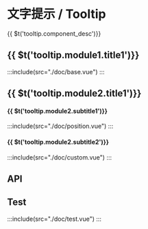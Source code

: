 <style lang="scss">
.demo-tooltip {
  .mtd-tooltip + .mtd-tooltip {
    margin-left: 15px;
  }
  .box {
    width: 500px;
    margin: 0 auto;
    .top {
      text-align: center;
    }

    .left {
      float: left;
      width: 60px;
    }

    .right {
      float: right;
      width: 60px;
    }

    .bottom {
      clear: both;
      text-align: center;
    }

    .item {
      margin: 4px;
      display: inline-block;
    }

    .left .mtd-tooltip-rel,
    .right .mtd-tooltip-rel {
      padding: 8px 10px;
    }
  }
}
.tooltip-wrapper {
  display: flex;
  justify-content: space-around;
}
.tooltip-align-wrapper {
  display: flex;
  flex-direction: column;
}
.tooltip-align-wrapper span {
  margin: 10px 0;
}
.flex-line {
  display: flex;
  align-items: center;
  justify-content: flex-start;
}
</style>
# 文字提示 / Tooltip
<span>{{ $t('tooltip.component_desc')}}</span>

## <span>{{ $t('tooltip.module1.title1')}}</span>
:::include(src="./doc/base.vue")
:::

## <span>{{ $t('tooltip.module2.title1')}}</span>
#### <span>{{ $t('tooltip.module2.subtitle1')}}</span>
:::include(src="./doc/position.vue")
:::

#### <span>{{ $t('tooltip.module2.subtitle2')}}</span>
:::include(src="./doc/custom.vue")
:::

## API
<api-doc name="Tooltip" :doc="require('./api.json')"></api-doc>

## Test
:::include(src="./doc/test.vue")
:::
